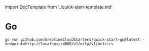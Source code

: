 import DocTemplate from './quick-start-template.md' 


# Go

<DocTemplate>

<div id="write-data">

<!--@include: ../../db-cloud-shared/quick-start/go.md-->

```shell
go run github.com/GreptimeCloudStarters/quick-start-go@latest -endpoint=http://localhost:4000/v1/otlp/v1/metrics
```

</div>

</DocTemplate>

